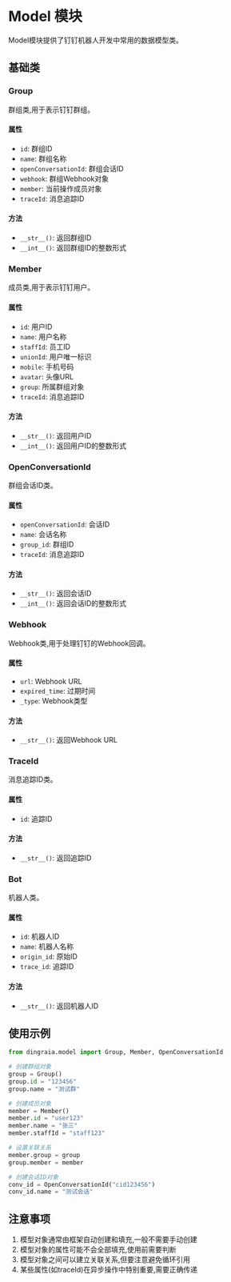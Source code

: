 # Model 模块

Model模块提供了钉钉机器人开发中常用的数据模型类。

## 基础类

### Group

群组类,用于表示钉钉群组。

#### 属性
- `id`: 群组ID
- `name`: 群组名称
- `openConversationId`: 群组会话ID
- `webhook`: 群组Webhook对象
- `member`: 当前操作成员对象
- `traceId`: 消息追踪ID

#### 方法
- `__str__()`: 返回群组ID
- `__int__()`: 返回群组ID的整数形式

### Member

成员类,用于表示钉钉用户。

#### 属性
- `id`: 用户ID
- `name`: 用户名称
- `staffId`: 员工ID
- `unionId`: 用户唯一标识
- `mobile`: 手机号码
- `avatar`: 头像URL
- `group`: 所属群组对象
- `traceId`: 消息追踪ID

#### 方法
- `__str__()`: 返回用户ID
- `__int__()`: 返回用户ID的整数形式

### OpenConversationId

群组会话ID类。

#### 属性
- `openConversationId`: 会话ID
- `name`: 会话名称
- `group_id`: 群组ID
- `traceId`: 消息追踪ID

#### 方法
- `__str__()`: 返回会话ID
- `__int__()`: 返回会话ID的整数形式

### Webhook

Webhook类,用于处理钉钉的Webhook回调。

#### 属性
- `url`: Webhook URL
- `expired_time`: 过期时间
- `_type`: Webhook类型

#### 方法
- `__str__()`: 返回Webhook URL

### TraceId

消息追踪ID类。

#### 属性
- `id`: 追踪ID

#### 方法
- `__str__()`: 返回追踪ID

### Bot

机器人类。

#### 属性
- `id`: 机器人ID
- `name`: 机器人名称
- `origin_id`: 原始ID
- `trace_id`: 追踪ID

#### 方法
- `__str__()`: 返回机器人ID

## 使用示例

```python
from dingraia.model import Group, Member, OpenConversationId

# 创建群组对象
group = Group()
group.id = "123456"
group.name = "测试群"

# 创建成员对象
member = Member()
member.id = "user123"
member.name = "张三"
member.staffId = "staff123"

# 设置关联关系
member.group = group
group.member = member

# 创建会话ID对象
conv_id = OpenConversationId("cid123456")
conv_id.name = "测试会话"
```

## 注意事项

1. 模型对象通常由框架自动创建和填充,一般不需要手动创建
2. 模型对象的属性可能不会全部填充,使用前需要判断
3. 模型对象之间可以建立关联关系,但要注意避免循环引用
4. 某些属性(如traceId)在异步操作中特别重要,需要正确传递 